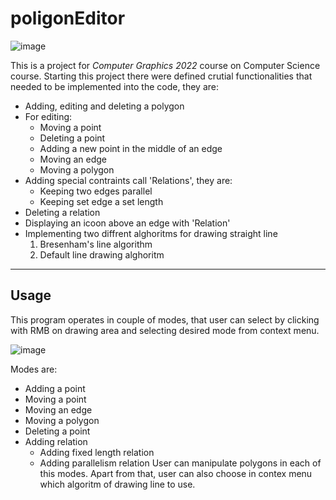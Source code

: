 # poligonEditor

![image](https://user-images.githubusercontent.com/73365815/195675582-0332805e-5b08-4a7e-b1bc-76040a4c4b88.png)


This is a project for *Computer Graphics 2022* course on Computer Science course. Starting this project there were defined crutial functionalities that needed to be implemented into the code, they are:
- Adding, editing and deleting a polygon
- For editing:
  - Moving a point
  - Deleting a point
  - Adding a new point in the middle of an edge
  - Moving an edge
  - Moving a polygon
- Adding special contraints call 'Relations', they are:
  - Keeping two edges parallel
  - Keeping set edge a set length
- Deleting a relation
- Displaying an icoon above an edge with 'Relation'
- Implementing two diffrent alghoritms for drawing straight line
  1. Bresenham's line algorithm
  2. Default line drawing alghoritm

---
## Usage
This program operates in couple of modes, that user can select by clicking with RMB on drawing area and selecting desired mode from context menu.

![image](https://user-images.githubusercontent.com/73365815/195675925-18e4056f-e610-4705-b5b9-4d08fd1871ae.png)

Modes are:
- Adding a point
- Moving a point
- Moving an edge
- Moving a polygon
- Deleting a point
- Adding relation
  - Adding fixed length relation
  - Adding parallelism relation
User can manipulate polygons in each of this modes. Apart from that, user can also choose in contex menu which algoritm of drawing line to use.


